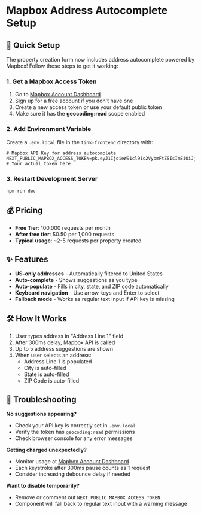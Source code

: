 # Mapbox Address Autocomplete Setup

## 🚀 Quick Setup

The property creation form now includes address autocomplete powered by Mapbox! Follow these steps to get it working:

### 1. Get a Mapbox Access Token

1. Go to [Mapbox Account Dashboard](https://account.mapbox.com/access-tokens/)
2. Sign up for a free account if you don't have one
3. Create a new access token or use your default public token
4. Make sure it has the **geocoding:read** scope enabled

### 2. Add Environment Variable

Create a `.env.local` file in the `tink-frontend` directory with:

```env
# Mapbox API Key for address autocomplete
NEXT_PUBLIC_MAPBOX_ACCESS_TOKEN=pk.eyJ1IjoieW91cl91c2VybmFtZSIsImEiOiJjbGV0c..." # Your actual token here
```

### 3. Restart Development Server

```bash
npm run dev
```

## 💰 Pricing

- **Free Tier**: 100,000 requests per month
- **After free tier**: $0.50 per 1,000 requests
- **Typical usage**: ~2-5 requests per property created

## ✨ Features

- **US-only addresses** - Automatically filtered to United States
- **Auto-complete** - Shows suggestions as you type
- **Auto-populate** - Fills in city, state, and ZIP code automatically
- **Keyboard navigation** - Use arrow keys and Enter to select
- **Fallback mode** - Works as regular text input if API key is missing

## 🛠️ How It Works

1. User types address in "Address Line 1" field
2. After 300ms delay, Mapbox API is called
3. Up to 5 address suggestions are shown
4. When user selects an address:
   - Address Line 1 is populated
   - City is auto-filled
   - State is auto-filled  
   - ZIP Code is auto-filled

## 🔧 Troubleshooting

**No suggestions appearing?**
- Check your API key is correctly set in `.env.local`
- Verify the token has `geocoding:read` permissions
- Check browser console for any error messages

**Getting charged unexpectedly?**
- Monitor usage at [Mapbox Account Dashboard](https://account.mapbox.com/)
- Each keystroke after 300ms pause counts as 1 request
- Consider increasing debounce delay if needed

**Want to disable temporarily?**
- Remove or comment out `NEXT_PUBLIC_MAPBOX_ACCESS_TOKEN` 
- Component will fall back to regular text input with a warning message 